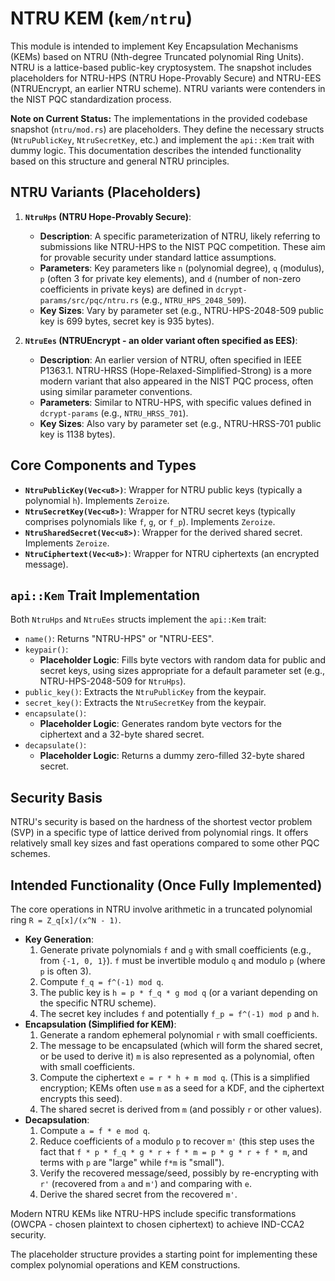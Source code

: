 # NTRU KEM (`kem/ntru`)

This module is intended to implement Key Encapsulation Mechanisms (KEMs) based on NTRU (Nth-degree Truncated polynomial Ring Units). NTRU is a lattice-based public-key cryptosystem. The snapshot includes placeholders for NTRU-HPS (NTRU Hope-Provably Secure) and NTRU-EES (NTRUEncrypt, an earlier NTRU scheme). NTRU variants were contenders in the NIST PQC standardization process.

**Note on Current Status:** The implementations in the provided codebase snapshot (`ntru/mod.rs`) are placeholders. They define the necessary structs (`NtruPublicKey`, `NtruSecretKey`, etc.) and implement the `api::Kem` trait with dummy logic. This documentation describes the intended functionality based on this structure and general NTRU principles.

## NTRU Variants (Placeholders)

1.  **`NtruHps` (NTRU Hope-Provably Secure)**:
    *   **Description**: A specific parameterization of NTRU, likely referring to submissions like NTRU-HPS to the NIST PQC competition. These aim for provable security under standard lattice assumptions.
    *   **Parameters**: Key parameters like `n` (polynomial degree), `q` (modulus), `p` (often 3 for private key elements), and `d` (number of non-zero coefficients in private keys) are defined in `dcrypt-params/src/pqc/ntru.rs` (e.g., `NTRU_HPS_2048_509`).
    *   **Key Sizes**: Vary by parameter set (e.g., NTRU-HPS-2048-509 public key is 699 bytes, secret key is 935 bytes).

2.  **`NtruEes` (NTRUEncrypt - an older variant often specified as EES)**:
    *   **Description**: An earlier version of NTRU, often specified in IEEE P1363.1. NTRU-HRSS (Hope-Relaxed-Simplified-Strong) is a more modern variant that also appeared in the NIST PQC process, often using similar parameter conventions.
    *   **Parameters**: Similar to NTRU-HPS, with specific values defined in `dcrypt-params` (e.g., `NTRU_HRSS_701`).
    *   **Key Sizes**: Also vary by parameter set (e.g., NTRU-HRSS-701 public key is 1138 bytes).

## Core Components and Types

-   **`NtruPublicKey(Vec<u8>)`**: Wrapper for NTRU public keys (typically a polynomial `h`). Implements `Zeroize`.
-   **`NtruSecretKey(Vec<u8>)`**: Wrapper for NTRU secret keys (typically comprises polynomials like `f`, `g`, or `f_p`). Implements `Zeroize`.
-   **`NtruSharedSecret(Vec<u8>)`**: Wrapper for the derived shared secret. Implements `Zeroize`.
-   **`NtruCiphertext(Vec<u8>)`**: Wrapper for NTRU ciphertexts (an encrypted message).

## `api::Kem` Trait Implementation

Both `NtruHps` and `NtruEes` structs implement the `api::Kem` trait:

-   `name()`: Returns "NTRU-HPS" or "NTRU-EES".
-   `keypair()`:
    *   **Placeholder Logic**: Fills byte vectors with random data for public and secret keys, using sizes appropriate for a default parameter set (e.g., NTRU-HPS-2048-509 for `NtruHps`).
-   `public_key()`: Extracts the `NtruPublicKey` from the keypair.
-   `secret_key()`: Extracts the `NtruSecretKey` from the keypair.
-   `encapsulate()`:
    *   **Placeholder Logic**: Generates random byte vectors for the ciphertext and a 32-byte shared secret.
-   `decapsulate()`:
    *   **Placeholder Logic**: Returns a dummy zero-filled 32-byte shared secret.

## Security Basis

NTRU's security is based on the hardness of the shortest vector problem (SVP) in a specific type of lattice derived from polynomial rings. It offers relatively small key sizes and fast operations compared to some other PQC schemes.

## Intended Functionality (Once Fully Implemented)

The core operations in NTRU involve arithmetic in a truncated polynomial ring `R = Z_q[x]/(x^N - 1)`.

-   **Key Generation**:
    1.  Generate private polynomials `f` and `g` with small coefficients (e.g., from `{-1, 0, 1}`). `f` must be invertible modulo `q` and modulo `p` (where `p` is often 3).
    2.  Compute `f_q = f^(-1) mod q`.
    3.  The public key is `h = p * f_q * g mod q` (or a variant depending on the specific NTRU scheme).
    4.  The secret key includes `f` and potentially `f_p = f^(-1) mod p` and `h`.
-   **Encapsulation (Simplified for KEM)**:
    1.  Generate a random ephemeral polynomial `r` with small coefficients.
    2.  The message to be encapsulated (which will form the shared secret, or be used to derive it) `m` is also represented as a polynomial, often with small coefficients.
    3.  Compute the ciphertext `e = r * h + m mod q`. (This is a simplified encryption; KEMs often use `m` as a seed for a KDF, and the ciphertext encrypts this seed).
    4.  The shared secret is derived from `m` (and possibly `r` or other values).
-   **Decapsulation**:
    1.  Compute `a = f * e mod q`.
    2.  Reduce coefficients of `a` modulo `p` to recover `m'` (this step uses the fact that `f * p * f_q * g * r + f * m = p * g * r + f * m`, and terms with `p` are "large" while `f*m` is "small").
    3.  Verify the recovered message/seed, possibly by re-encrypting with `r'` (recovered from `a` and `m'`) and comparing with `e`.
    4.  Derive the shared secret from the recovered `m'`.

Modern NTRU KEMs like NTRU-HPS include specific transformations (OWCPA - chosen plaintext to chosen ciphertext) to achieve IND-CCA2 security.

The placeholder structure provides a starting point for implementing these complex polynomial operations and KEM constructions.